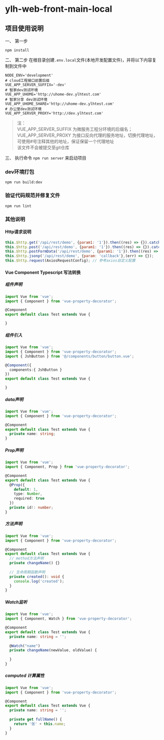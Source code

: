 # ylh-web-front-main-local

## 项目使用说明

一、 第一步
```
npm install
```
二、 第二步
在根目录创建`.env.local`文件(本地开发配置文件)，并将以下内容复制到文件中

```
NODE_ENV='development'
# cloud工程接口前置后缀
VUE_APP_SERVER_SUFFIX='-dev'
# 智家dev测试环境
VUE_APP_UHOME='http://uhome-dev.ylhtest.com'
# 智家分享 dev测试环境
VUE_APP_UHOME_SHARE='http://uhome-dev.ylhtest.com'
# 办公室dev测试环境
VUE_APP_SERVER_PROXY='http://dev.ylhtest.com'
```

> 注：  
VUE_APP_SERVER_SUFFIX 为微服务工程分环境的后缀名；  
VUE_APP_SERVER_PROXY 为接口反向代理的服务地址，切换代理地址，可使用#号注释其他的地址，保证保留一个代理地址  
该文件不会被提交至git仓库 

三、 执行命令 `npm run server` 来启动项目

### dev环境打包

```
npm run build:dev
```

### 验证代码规范并修复文件

```
npm run lint
```

### 其他说明

#### Http请求说明

```javascript
this.$http.get('/api/rest/demo', {param1: '1'}).then((res) => {}).catch((e) => {});
this.$http.post('/api/rest/demo', {param1: '1'}).then((res) => {}).catch((e) => {});
this.$http.postFormData('/api/rest/demo', {param1: '1'}).then((res) => {}).catch((e) => {});
this.$http.jsonp('/api/rest/demo', {param: 'callback'},(err) => {});
this.$http.request(AxiosRequestConfig); // 参考axios自定义配置
```

#### Vue Component Typescript 写法转换

##### 组件声明

```typescript
import Vue from 'vue';
import { Component } from 'vue-property-decorator';

@Component
export default class Test extends Vue {

}
```

##### 组件引入

```typescript
import Vue from 'vue';
import { Component } from 'vue-property-decorator';
import { JshButton } from '@/components/button/button.vue';

@Component({
  components:{ JshButton }
})
export default class Test extends Vue {

}
```

##### data声明

```typescript
import Vue from 'vue';
import { Component } from 'vue-property-decorator';

@Component
export default class Test extends Vue {
  private name: string;
}
```

##### Prop声明

```typescript
import Vue from 'vue';
import { Component, Prop } from 'vue-property-decorator';

@Component
export default class Test extends Vue {
  @Prop({ 
    default: 1,
    type: Number,
    required: true
  })
  private id!: number;
}
```

##### 方法声明

```typescript
import Vue from 'vue';
import { Component } from 'vue-property-decorator';

@Component
export default class Test extends Vue {
  // method方法声明
  private changeName() {}
  
  // 生命周期函数声明
  private created(): void {
    console.log('created');
  }
}
```

##### Watch监听

```typescript
import Vue from 'vue';
import { Component, Watch } from 'vue-property-decorator';

@Component
export default class Test extends Vue {
  private name: string = '';
  
  @Watch("name")
  private changeName(newValue, oldValue) {
    
  }
}
```

##### computed 计算属性

```typescript
import Vue from 'vue';
import { Component } from 'vue-property-decorator';

@Component
export default class Test extends Vue {
  private name: string = '';
  
  private get fullName() {
    return '张' + this.name;
  }
}
```
